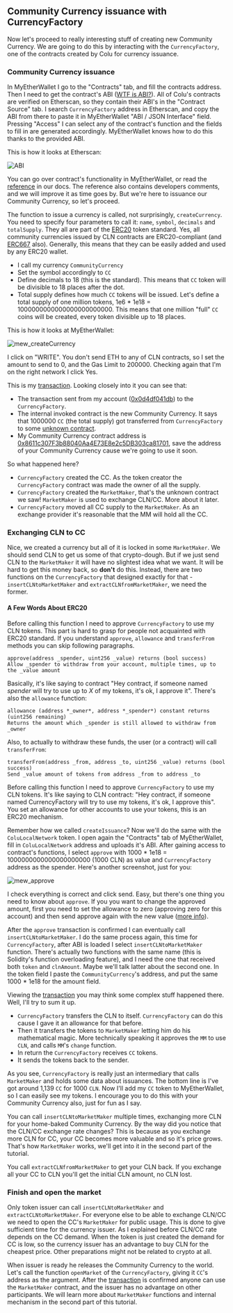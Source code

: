 ## Community Currency issuance with CurrencyFactory

 Now let's proceed to really interesting stuff of creating new Community Currency. We are going to do this by interacting with the `CurrencyFactory`, one of the contracts created by Colu for currency issuance.

### Community Currency issuance
 In MyEtherWallet I go to the "Contracts" tab, and fill the contracts address. Then I need to get the contract's ABI ([WTF is ABI?](https://github.com/ethereum/wiki/wiki/Ethereum-Contract-ABI)). All of Colu's contracts are verified on Etherscan, so they contain their ABI's in the "Contract Source" tab. I search `CurrencyFactory` address in Etherscan, and copy the ABI from there to paste it in MyEtherWallet "ABI / JSON Interface" field. Pressing "Access" I can select any of the contract's function and the fields to fill in are generated accordingly. MyEtherWallet knows how to do this thanks to the provided ABI.

 This is how it looks at Etherscan:

 ![ABI](../assets/abi.png)

You can go over contract's functionality in MyEtherWallet, or read the [reference](../reference/CurrencyFactory.md) in our docs. The reference also contains developers comments, and we will improve it as time goes by. But we're here to issuance our Community Currency, so let's proceed.

The function to issue a currency is called, not surprisingly, `createCurrency`. You need to specify four parameters to call it: `name`, `symbol`, `decimals` and `totalSupply`. They all are part of the [ERC20](https://theethereum.wiki/w/index.php/ERC20_Token_Standard) token standard. Yes, all community currencies issued by CLN contracts are ERC20-compliant (and [ERC667](https://github.com/ethereum/EIPs/issues/677) also). Generally, this means that they can be easily added and used by any ERC20 wallet.

- I call my currency `CommunityCurrency`
- Set the symbol accordingly to `CC`
- Define decimals to 18 (this is the standard). This means that `CC` token will be divisible to 18 places after the dot.
- Total supply defines how much `CC` tokens will be issued. Let's define a total supply of one million tokens, 1e6 * 1e18 = 1000000000000000000000000. This means that one million "full" `CC` coins will be created, every token divisible up to 18 places.


This is how it looks at MyEtherWallet:

![mew_createCurrency](../assets/mew_createCurrency.png)

I click on "WRITE". You don't send ETH to any of CLN contracts, so I set the amount to send to 0, and the Gas Limit to 200000. Checking again that I'm on the right network I click Yes.

This is my [transaction](https://ropsten.etherscan.io/tx/0x83e96a696110172da2cf7d0afa11bd7415f6737dbbd51d3055ac609cfe12b206). Looking closely into it you can see that:

- The transaction sent from my account ([0x0d4df041db](https://ropsten.etherscan.io/address/0x0d4df041dbef6ffc0e444a4a213774adb0c118c2)) to the `CurrencyFactory`.
- The internal invoked contract is the new Community Currency. It says that 1000000 `CC` (the total supply) got transferred from `CurrencyFactory` to some [unknown contract](https://ropsten.etherscan.io/address/0xb3f9a85d00fcb75be507da5efc0b91ed221e9bb9).
- My Community Currency contract address is [0x8611c307F3b88040Aa4E73E8e2c5DB303ca81701](https://ropsten.etherscan.io/address/0x8611c307f3b88040aa4e73e8e2c5db303ca81701), save the address of your Community Currency cause we're going to use it soon.

So what happened here?

- `CurrencyFactory` created the CC. As the token creator the `CurrencyFactory` contract was made the owner of all the supply.
- `CurrencyFactory` created the `MarketMaker`, that's the unknown contract we saw! `MarketMaker` is used to exchange CLN/CC. More about it later.
- `CurrencyFactory` moved all CC supply to the `MarketMaker`. As an exchange provider it's reasonable that the MM will hold all the CC.


### Exchanging CLN to CC

Nice, we created a currency but all of it is locked in some `MarketMaker`. We should send CLN to get us some of that crypto-dough. But if we just send CLN to the `MarketMaker` it will have no slightest idea what we want. It will be hard to get this money back, so **don't** do this. Instead, there are two functions on the `CurrencyFactory` that designed exactly for that - `insertCLNtoMarketMaker` and `extractCLNfromMarketMaker`, we need the former.


#### A Few Words About ERC20

Before calling this function I need to approve `CurrencyFactory` to use my CLN tokens. This part is hard to grasp for people not acquainted with ERC20 standard. If you understand `approve`, `allowance` and `transferFrom` methods you can skip following paragraphs.

```
approve(address _spender, uint256 _value) returns (bool success)
Allow _spender to withdraw from your account, multiple times, up to the _value amount
```

Basically, it's like saying to contract  "Hey contract, if someone named *spender* will try to use up to *X* of my tokens, it's ok, I approve it". There's also the `allowance` function:


```
allowance (address *_owner*, address *_spender*) constant returns (uint256 remaining)
Returns the amount which _spender is still allowed to withdraw from _owner
```

Also, to actually to withdraw these funds, the user (or a contract) will call `transferFrom`:

```
transferFrom(address _from, address _to, uint256 _value) returns (bool success)
Send _value amount of tokens from address _from to address _to
```

Before calling this function I need to approve `CurrencyFactory` to use my CLN tokens. It's like saying to CLN contract: "Hey contract, if someone named CurrencyFactory will try to use my tokens, it's ok, I approve this". You set an allowance for other accounts to use your tokens, this is an ERC20 mechanism.

 Remember how we called `createIssuance`? Now we'll do the same with the `ColuLocalNetwork` token. I open again the "Contracts" tab of MyEtherWallet, fill in `ColuLocalNetwork` address and uploads it's ABI. After gaining access to contract's functions, I select `approve` with 1000 * 1e18 = 1000000000000000000000 (1000 CLN) as value and `CurrencyFactory` address as the spender. Here's another screenshot, just for you:

 ![mew_approve](../assets/mew_approve.png)

  I check everything is correct and click send. Easy, but there's one thing you need to know about `approve`. If you you want to change the approved amount, first you need to set the allowance to zero (approving zero for this account) and then send approve again with the new value ([more info](https://github.com/ethereum/EIPs/blob/master/EIPS/eip-20.md#approve )).

 After the `approve` transaction is confirmed I can eventually call `insertCLNtoMarketMaker`. I do the same process again, this time for `CurrencyFactory`, after ABI is loaded I select `insertCLNtoMarketMaker` function. There's actually two functions with the same name (this is Solidity's function overloading feature), and I need the one that received both `token` and `clnAmount`. Maybe we'll talk latter about the second one. In the token field I paste the `CommunityCurrency`'s address, and put the same 1000 * 1e18 for the amount field.

Viewing the [transaction](https://ropsten.etherscan.io/tx/0x350fe7bad490baa8a0446c8f5f76bb913b8238fcd882832bb7b4b3e354d1b9c6) you may think some complex stuff happened there. Well, I'll try to sum it up.

- `CurrencyFactory` transfers the CLN to itself. `CurrencyFactory` can do this cause I gave it an allowance for that before.
- Then it transfers the tokens to `MarketMaker` letting him do his mathematical magic. More technically speaking it approves the `MM` to use `CLN`, and calls `MM`'s  `change` function.
- In return the `CurrencyFactory` receives `CC` tokens.
- It sends the tokens back to the sender.

As you see, `CurrencyFactory` is really just an intermediary that calls `MarketMaker` and holds some data about issuances. The bottom line is I've got around 1,139 `CC` for 1000 `CLN`. Now I'll add my `CC` token to MyEtherWallet, so I can easily see my tokens. I encourage you to do this with your Community Currency also, just for fun as I say.

You can call `insertCLNtoMarketMaker` multiple times, exchanging more CLN for your home-baked Community Currency. By the way did you notice that the CLN/CC exchange rate changes? This is because as you exchange more CLN for CC, your CC becomes more valuable and so it's price grows. That's how `MarketMaker` works, we'll get into it in the second part of the tutorial.

You call `extractCLNfromMarketMaker` to get your CLN back. If you exchange all your CC to CLN you'll get the initial CLN amount, no CLN lost.

### Finish and open the market

Only token issuer can call `insertCLNtoMarketMaker` and `extractCLNtoMarketMaker`. For everyone else to be able to exchange CLN/CC we need to open the CC's `MarketMaker` for public usage. This is done to give sufficient time for the currency issuer. As I explained before CLN/CC rate depends on the CC demand. When the token is just created the demand for CC is low, so the currency issuer has an advantage to buy CLN for the cheapest price. Other preparations might not be related to crypto at all.

When issuer is ready he releases the Community Currency to the world. Let's call the function `openMarket` of the `CurrencyFactory`, giving it `CC`'s address as the argument. After the [transaction](https://ropsten.etherscan.io/tx/0x5e86f8ab823098065f7e6c172e3b3f9baaea280c9125d56b6639b7b666d8fe18) is confirmed anyone can use the `MarketMaker` contract, and the issuer has no advantage on other participants. We will learn more about `MarketMaker` functions and internal mechanism in the second part of this tutorial.
